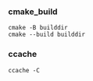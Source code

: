 
### cmake_build

```
cmake -B builddir
cmake --build builddir
```

### ccache
```
ccache -C
```




